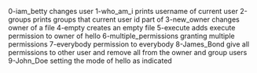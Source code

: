 0-iam_betty changes user
1-who_am_i prints username of current user
2-groups prints groups that current user id part of
3-new_owner changes owner of a file
4-empty creates an empty file
5-execute adds execute permission to owner of hello
6-multiple_permissions granting multiple permissions
7-everybody permission to everybody
8-James_Bond give all permissions to other user and remove all from the owner and group users
9-John_Doe setting the mode of  hello as indicated
